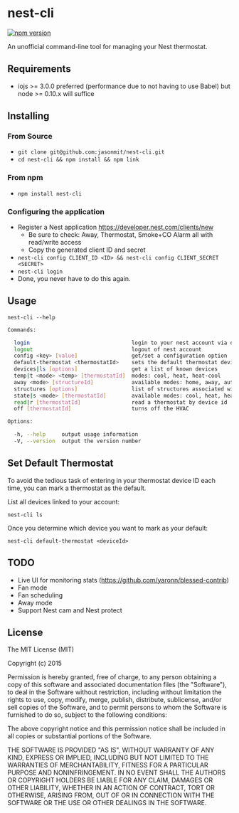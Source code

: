 # nest-cli

[![npm version](https://badge.fury.io/js/nest-cli.svg)](http://badge.fury.io/js/nest-cli)

An unofficial command-line tool for managing your Nest thermostat.

## Requirements

* iojs >= 3.0.0 preferred (performance due to not having to use Babel) but node >= 0.10.x will suffice

## Installing

### From Source

* `git clone git@github.com:jasonmit/nest-cli.git`
* `cd nest-cli && npm install && npm link`

### From npm

* `npm install nest-cli`

### Configuring the application

* Register a Nest application https://developer.nest.com/clients/new
  * Be sure to check: Away, Thermostat, Smoke+CO Alarm all with read/write access
  * Copy the generated client ID and secret
* `nest-cli config CLIENT_ID <ID> && nest-cli config CLIENT_SECRET <SECRET>`
* `nest-cli login`
* Done, you never have to do this again.

## Usage

`nest-cli --help`

```sh
Commands:

  login                                login to your nest account via oauth
  logout                               logout of nest account
  config <key> [value]                 get/set a configuration option
  default-thermostat <thermostatId>    sets the default thermostat device id
  devices|ls [options]                 get a list of known devices
  temp|t <mode> <temp> [thermostatId]  modes: cool, heat, heat-cool
  away <mode> [structureId]            available modes: home, away, auto-away, unknown
  structures [options]                 list of structures associated with account
  state|s <mode> [thermostatId]        available modes: cool, heat, heat-cool, off
  read|r [thermostatId]                read a thermostat by device id
  off [thermostatId]                   turns off the HVAC

Options:

  -h, --help     output usage information
  -V, --version  output the version number
```

## Set Default Thermostat

To avoid the tedious task of entering in your thermostat device ID each time, you can mark a thermostat as the default.

List all devices linked to your account:

`nest-cli ls`

Once you determine which device you want to mark as your default:

`nest-cli default-thermostat <deviceId>`

## TODO

* Live UI for monitoring stats (https://github.com/yaronn/blessed-contrib)
* Fan mode
* Fan scheduling
* Away mode
* Support Nest cam and Nest protect

## License

The MIT License (MIT)

Copyright (c) 2015

Permission is hereby granted, free of charge, to any person obtaining a copy of this software and associated documentation files (the "Software"), to deal in the Software without restriction, including without limitation the rights to use, copy, modify, merge, publish, distribute, sublicense, and/or sell copies of the Software, and to permit persons to whom the Software is furnished to do so, subject to the following conditions:

The above copyright notice and this permission notice shall be included in all copies or substantial portions of the Software.

THE SOFTWARE IS PROVIDED "AS IS", WITHOUT WARRANTY OF ANY KIND, EXPRESS OR IMPLIED, INCLUDING BUT NOT LIMITED TO THE WARRANTIES OF MERCHANTABILITY, FITNESS FOR A PARTICULAR PURPOSE AND NONINFRINGEMENT. IN NO EVENT SHALL THE AUTHORS OR COPYRIGHT HOLDERS BE LIABLE FOR ANY CLAIM, DAMAGES OR OTHER LIABILITY, WHETHER IN AN ACTION OF CONTRACT, TORT OR OTHERWISE, ARISING FROM, OUT OF OR IN CONNECTION WITH THE SOFTWARE OR THE USE OR OTHER DEALINGS IN THE SOFTWARE.
